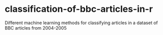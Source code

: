 # classification-of-bbc-articles-in-r
Different machine learning methods for classifying articles in a dataset of BBC articles from 2004-2005
